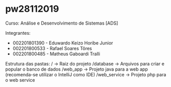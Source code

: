 # pw28112019

Curso: Análise e Desenvolvimento de Sistemas [ADS]

Integrantes:
- 002201801390 - Eduwardo Keizo Horibe Junior
- 002201800533 - Rafael Soares Tôres
- 002201800485 - Matheus Gaboardi Tralli

Estrutura das pastas:
/ -> Raiz do projeto
  /database -> Arquivos para criar e popular o banco de dados
  /web_app -> Projeto java para a web app (recomenda-se utilizar o IntelliJ como IDE)
  /web_service -> Projeto php para o web service
